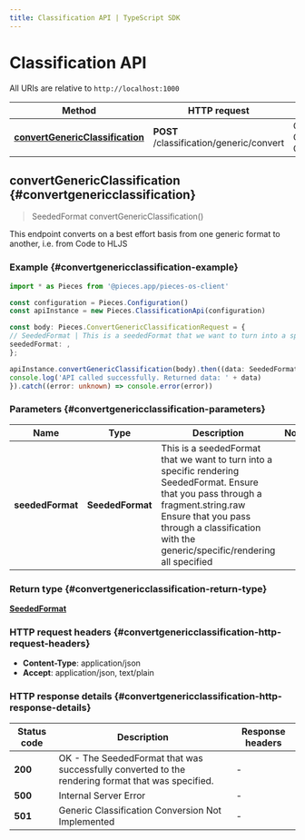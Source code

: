 ```yaml
---
title: Classification API | TypeScript SDK
---
```


# Classification API

All URIs are relative to `http://localhost:1000`

Method | HTTP request | Description
------------- | ------------- | -------------
[**convertGenericClassification**](ClassificationApi#convertgenericclassification) | **POST** /classification/generic/convert | Convert Generic Classification


## **convertGenericClassification** {#convertgenericclassification}
> SeededFormat convertGenericClassification()

This endpoint converts on a best effort basis from one generic format to another, i.e. from Code to HLJS 

### Example {#convertgenericclassification-example}

```typescript
import * as Pieces from '@pieces.app/pieces-os-client'

const configuration = Pieces.Configuration()
const apiInstance = new Pieces.ClassificationApi(configuration)

const body: Pieces.ConvertGenericClassificationRequest = {
// SeededFormat | This is a seededFormat that we want to turn into a specific rendering SeededFormat.  Ensure that you pass through a fragment.string.raw  Ensure that you pass through a classification with the generic/specific/rendering all specified  (optional)
seededFormat: ,
};

apiInstance.convertGenericClassification(body).then((data: SeededFormat) => {
console.log('API called successfully. Returned data: ' + data)
}).catch((error: unknown) => console.error(error))
```

### Parameters {#convertgenericclassification-parameters}


Name | Type | Description  | Notes
------------- | ------------- | ------------- | -------------
 **seededFormat** | **SeededFormat**| This is a seededFormat that we want to turn into a specific rendering SeededFormat.  Ensure that you pass through a fragment.string.raw  Ensure that you pass through a classification with the generic/specific/rendering all specified  |


### Return type {#convertgenericclassification-return-type}

[**SeededFormat**](../models/SeededFormat)

### HTTP request headers {#convertgenericclassification-http-request-headers}

- **Content-Type**: application/json
- **Accept**: application/json, text/plain


### HTTP response details {#convertgenericclassification-http-response-details}
| Status code | Description | Response headers
|-------------|-------------|------------------
**200** | OK - The SeededFormat that was successfully converted to the rendering format that was specified. |  -  |
**500** | Internal Server Error |  -  |
**501** | Generic Classification Conversion Not Implemented |  -  |


